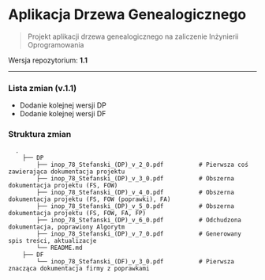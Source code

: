 # Aplikacja Drzewa Genealogicznego

> Projekt aplikacji drzewa genealogicznego na zaliczenie Inżynierii Oprogramowania

Wersja repozytorium: **1.1**

---

### Lista zmian (v.1.1)
- Dodanie kolejnej wersji DP
- Dodanie kolejnej wersji DF

### Struktura zmian
```
  .
    ├── DP                   
        ├── inop_78_Stefanski_(DP)_v_2_0.pdf          # Pierwsza coś zawierająca dokumentacja projektu          
        ├── inop_78_Stefanski_(DP)_v_3_0.pdf          # Obszerna dokumentacja projektu (FS, FOW)
        ├── inop_78_Stefanski_(DP)_v_4_0.pdf          # Obszerna dokumentacja projektu (FS, FOW (poprawki), FA)
        ├── inop_78_Stefanski_(DP)_v_5_0.pdf          # Obszerna dokumentacja projektu (FS, FOW, FA, FP)
        ├── inop_78_Stefanski_(DP)_v_6_0.pdf          # Odchudzona dokumentacja, poprawiony Algorytm
        ├── inop_78_Stefanski_(DP)_v_7_0.pdf          # Generowany spis treści, aktualizacje
        └── README.md
    ├── DF
        └── inop_78_Stefanski_(DF)_v_3_0.pdf          # Pierwsza znacząca dokumentacja firmy z poprawkami
  ```